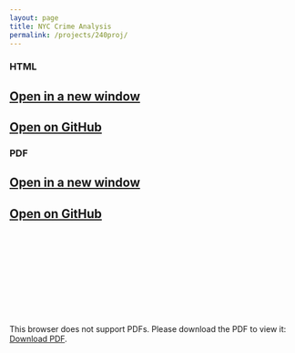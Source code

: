 ```yaml
---
layout: page
title: NYC Crime Analysis
permalink: /projects/240proj/
---
```


### HTML

<h2><a href="https://pekofsky.github.io/assets/240proj.html" target="_blank" rel="noopener noreferrer">Open in a new window</a></h2>

<h2><a href="https://github.com/pekofsky/pekofsky.github.io/blob/23d7f0fd2362cba9b71fa5f73c90ef7323bda5e0/assets/240proj.html" target="_blank" rel="noopener noreferrer">Open on GitHub</a></h2>

### PDF

<h2><a href="https://pekofsky.github.io/assets/240proj.pdf" target="_blank" rel="noopener noreferrer">Open in a new window</a></h2>

<h2><a href="https://github.com/pekofsky/pekofsky.github.io/blob/23d7f0fd2362cba9b71fa5f73c90ef7323bda5e0/assets/240proj.pdf" target="_blank" rel="noopener noreferrer">Open on GitHub</a></h2>

<object data="https://pekofsky.github.io/assets/240proj.pdf" type="application/pdf" width="700px" height="700px">
    <embed src="https://pekofsky.github.io/assets/240proj.pdf">
        <p>This browser does not support PDFs. Please download the PDF to view it: <a href="https://pekofsky.github.io/assets/240proj.pdf">Download PDF</a>.</p>
    </embed>
</object>